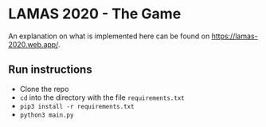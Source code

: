 # LAMAS 2020 - The Game

An explanation on what is implemented here can be found on https://lamas-2020.web.app/.

## Run instructions
- Clone the repo
- ```cd``` into the directory with the file ```requirements.txt```
- ```pip3 install -r requirements.txt```
- ```python3 main.py```
